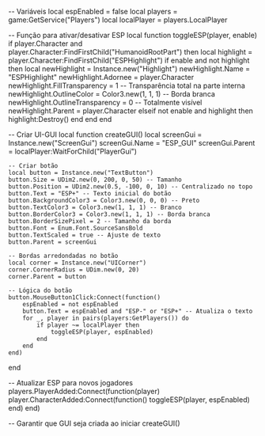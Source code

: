 -- Variáveis
local espEnabled = false
local players = game:GetService("Players")
local localPlayer = players.LocalPlayer

-- Função para ativar/desativar ESP
local function toggleESP(player, enable)
    if player.Character and player.Character:FindFirstChild("HumanoidRootPart") then
        local highlight = player.Character:FindFirstChild("ESPHighlight")
        if enable and not highlight then
            local newHighlight = Instance.new("Highlight")
            newHighlight.Name = "ESPHighlight"
            newHighlight.Adornee = player.Character
            newHighlight.FillTransparency = 1 -- Transparência total na parte interna
            newHighlight.OutlineColor = Color3.new(1, 1, 1) -- Borda branca
            newHighlight.OutlineTransparency = 0 -- Totalmente visível
            newHighlight.Parent = player.Character
        elseif not enable and highlight then
            highlight:Destroy()
        end
    end
end

-- Criar UI-GUI
local function createGUI()
    local screenGui = Instance.new("ScreenGui")
    screenGui.Name = "ESP_GUI"
    screenGui.Parent = localPlayer:WaitForChild("PlayerGui")

    -- Criar botão
    local button = Instance.new("TextButton")
    button.Size = UDim2.new(0, 200, 0, 50) -- Tamanho
    button.Position = UDim2.new(0.5, -100, 0, 10) -- Centralizado no topo
    button.Text = "ESP+" -- Texto inicial do botão
    button.BackgroundColor3 = Color3.new(0, 0, 0) -- Preto
    button.TextColor3 = Color3.new(1, 1, 1) -- Branco
    button.BorderColor3 = Color3.new(1, 1, 1) -- Borda branca
    button.BorderSizePixel = 2 -- Tamanho da borda
    button.Font = Enum.Font.SourceSansBold
    button.TextScaled = true -- Ajuste de texto
    button.Parent = screenGui

    -- Bordas arredondadas no botão
    local corner = Instance.new("UICorner")
    corner.CornerRadius = UDim.new(0, 20)
    corner.Parent = button

    -- Lógica do botão
    button.MouseButton1Click:Connect(function()
        espEnabled = not espEnabled
        button.Text = espEnabled and "ESP-" or "ESP+" -- Atualiza o texto
        for _, player in pairs(players:GetPlayers()) do
            if player ~= localPlayer then
                toggleESP(player, espEnabled)
            end
        end
    end)
end

-- Atualizar ESP para novos jogadores
players.PlayerAdded:Connect(function(player)
    player.CharacterAdded:Connect(function()
        toggleESP(player, espEnabled)
    end)
end)

-- Garantir que GUI seja criada ao iniciar
createGUI()
